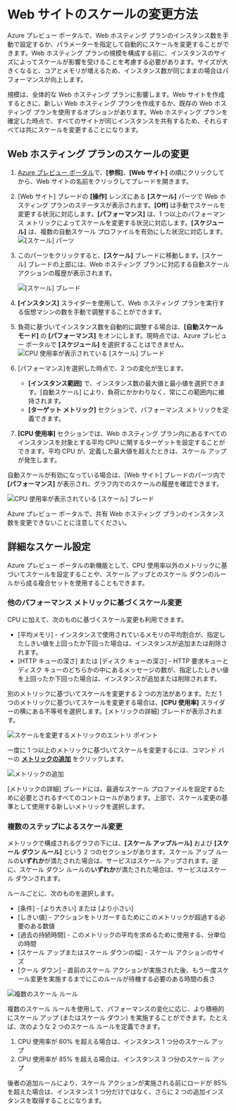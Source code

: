 <properties title="How to scale a website" pageTitle="How to scale a website" description="Learn how to scale your hosting plan in Azure." authors="stepsic"  />

<tags ms.service="application-insights" ms.workload="tbd" ms.tgt_pltfrm="ibiza" ms.devlang="na" ms.topic="article" ms.date="01/01/1900" ms.author="stepsic"></tags>

# Web サイトのスケールの変更方法

Azure プレビュー ポータルで、Web ホスティング プランのインスタンス数を手動で設定するか、パラメーターを指定して自動的にスケールを変更することができます。Web ホスティング プランの規模を構成する前に、インスタンスのサイズによってスケールが影響を受けることを考慮する必要があります。サイズが大きくなると、コアとメモリが増えるため、インスタンス数が同じままの場合はパフォーマンスが向上します。

規模は、全体的な Web ホスティング プランに影響します。Web サイトを作成するときに、新しい Web ホスティング プランを作成するか、既存の Web ホスティング プランを使用するオプションがあります。Web ホスティング プランを確定した時点で、すべてのサイトが同じインスタンスを共有するため、それらすべては共にスケールを変更することになります。

## Web ホスティング プランのスケールの変更

1.  [Azure プレビュー ポータル][Azure プレビュー ポータル]で、**[参照]**、**[Web サイト]** の順にクリックしてから、Web サイトの名前をクリックしてブレードを開きます。
2.  [Web サイト] ブレードの **[操作]** レンズにある **[スケール]** パーツで Web ホスティング プランのステータスが表示されます。**[Off]** は手動でスケールを変更する状況に対応します。**[パフォーマンス]** は、1 つ以上のパフォーマンス メトリックによってスケールを変更する状況に対応します。**[スケジュール]** は、複数の自動スケール プロファイルを有効にした状況に対応します。<br />
    ![[スケール] パーツ](./media/insights-how-to-scale/Insights_ScalePartOff.png)
3.  このパーツをクリックすると、**[スケール]** ブレードに移動します。[スケール] ブレードの上部には、Web ホスティング プランに対応する自動スケール アクションの履歴が表示されます。

    ![[スケール] ブレード](./media/insights-how-to-scale/Insights_ScaleBladeDayZero.png)

4.  **[インスタンス]** スライダーを使用して、Web ホスティング プランを実行する仮想マシンの数を手動で調整することができます。
5.  負荷に基づいてインスタンス数を自動的に調整する場合は、**[自動スケール モード]** の **[パフォーマンス]** をオンにします。現時点では、Azure プレビュー ポータルで **[スケジュール]** を選択することはできません。<br />
    ![CPU 使用率が表示されている [スケール] ブレード](./media/insights-how-to-scale/Insights_ScaleBladeCPU.png)
6.  [パフォーマンス]を選択した時点で、2 つの変化が生じます。
    -   **[インスタンス範囲]** で、インスタンス数の最大値と最小値を選択できます。[自動スケール] により、負荷にかかわりなく、常にこの範囲内に維持されます。
    -   **[ターゲット メトリック]** セクションで、パフォーマンス メトリックを定義できます。

7.  **[CPU 使用率]** セクションでは、Web ホスティング プラン内にあるすべてのインスタンスを対象とする平均 CPU に関するターゲットを設定することができます。平均 CPU が、定義した最大値を超えたときは、スケール アップが発生します。

自動スケールが有効になっている場合は、[Web サイト] ブレードのパーツ内で **[パフォーマンス]** が表示され、グラフ内でのスケールの履歴を確認できます。

![CPU 使用率が表示されている [スケール] ブレード][1]

Azure プレビュー ポータルで、共有 Web ホスティング プランのインスタンス数を変更できないことに注意してください。

## 詳細なスケール設定

Azure プレビュー ポータルの新機能として、CPU 使用率以外のメトリックに基づいてスケールを設定することや、スケール アップとのスケール ダウンのルールから成る複合セットを使用することもできます。

### 他のパフォーマンス メトリックに基づくスケール変更

CPU に加えて、次のものに基づくスケール変更も利用できます。

-   [平均メモリ] - インスタンスで使用されているメモリの平均割合が、指定したしきい値を上回ったか下回った場合は、インスタンスが追加または削除されます。
-   [HTTP キューの深さ] または [ディスク キューの深さ] - HTTP 要求キューとディスク キューのどちらかの中にあるメッセージの数が、指定したしきい値を上回ったか下回った場合は、インスタンスが追加または削除されます。

別のメトリックに基づいてスケールを変更する 2 つの方法があります。ただ 1 つのメトリックに基づいてスケールを変更する場合は、**[CPU 使用率]** スライダーの横にある不等号を選択します。[メトリックの詳細] ブレードが表示されます。

![スケールを変更するメトリックのエントリ ポイント][スケールを変更するメトリックのエントリ ポイント]

一度に 1 つ以上のメトリックに基づいてスケールを変更するには、コマンド バーの **[メトリックの追加]** をクリックします。

![メトリックの追加][メトリックの追加]

[メトリックの詳細] ブレードには、最適なスケール プロファイルを設定するために必要とされるすべてのコントロールがあります。上部で、スケール変更の基準として使用する新しいメトリックを選択します。

### 複数のステップによるスケール変更

メトリックで構成されるグラフの下には、**[スケール アップルール]** および **[スケール ダウン ルール]** という 2 つのセクションがあります。スケール アップ ルールの**いずれか**が満たされた場合は、サービスはスケール アップされます。逆に、スケール ダウン ルールの**いずれか**が満たされた場合は、サービスはスケール ダウンされます。

ルールごとに、次のものを選択します。

-   [条件] - [より大きい] または [より小さい]
-   [しきい値] - アクションをトリガーするためにこのメトリックが超過する必要のある数値
-   [過去の持続時間] - このメトリックの平均を求めるために使用する、分単位の時間
-   [スケール アップまたはスケール ダウンの幅] - スケール アクションのサイズ
-   [クール ダウン] - 直前のスケール アクションが実施された後、もう一度スケール変更を実施するまでにこのルールが待機する必要のある時間の長さ

![複数のスケール ルール][複数のスケール ルール]

複数のスケール ルールを使用して、パフォーマンスの変化に応じ、より積極的にスケール アップ (またはスケール ダウン) を実施することができます。たとえば、次のような 2 つのスケール ルールを定義できます。

1.  CPU 使用率が 60% を超える場合は、インスタンス 1 つ分のスケール アップ
2.  CPU 使用率が 85% を超える場合は、インスタンス 3 つ分のスケール アップ

後者の追加ルールにより、スケール アクションが実施される前にロードが 85% を超えた場合は、インスタンス 1 つ分だけではなく、さらに 2 つの追加インスタンスを取得することになります。

  [Azure プレビュー ポータル]: https://portal.azure.com/

  [1]: ./media/insights-how-to-scale/Insights_ScalePartBladeOn.png
  [スケールを変更するメトリックのエントリ ポイント]: ./media/insights-how-to-scale/Insights_ScaleMetricChevron.png
  [メトリックの追加]: ./media/insights-how-to-scale/Insights_AddMetric.png
  [複数のスケール ルール]: ./media/insights-how-to-scale/Insights_MultipleScaleRules.png
